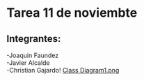 # Tarea 11 de noviembte

## Integrantes:
-Joaquin Faundez   
-Javier Alcalde  
-Christian Gajardo!
[Class Diagram1.png](..%2F..%2F.config%2FVisualParadigm%2Fws%2FVPProjects%2FClass%20Diagram1.png)